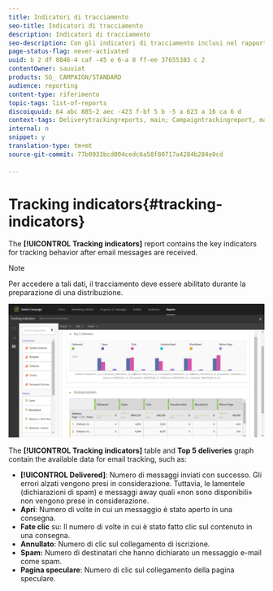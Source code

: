 ```yaml
---
title: Indicatori di tracciamento
seo-title: Indicatori di tracciamento
description: Indicatori di tracciamento
seo-description: Con gli indicatori di tracciamento inclusi nel rapporto, scopri il comportamento dei clienti quando ricevono messaggi e-mail.
page-status-flag: never-activated
uuid: b 2 df 8846-4 caf -45 e 6-a 8 ff-ee 37655383 c 2
contentOwner: sauviat
products: SG_ CAMPAIGN/STANDARD
audience: reporting
content-type: riferimento
topic-tags: list-of-reports
discoiquuid: 64 abc 885-2 aec -423 f-bf 5 b -5 a 623 a 16 ca 6 d
context-tags: Deliverytrackingreports, main; Campaigntrackingreport, main; Programtrackingreport, main
internal: n
snippet: y
translation-type: tm+mt
source-git-commit: 77b0933bcd004cedc6a58f80717a4284b284e0cd

---
```



# Tracking indicators{#tracking-indicators}

The **[!UICONTROL Tracking indicators]** report contains the key indicators for tracking behavior after email messages are received.

>[!NOTE]
>
>Per accedere a tali dati, il tracciamento deve essere abilitato durante la preparazione di una distribuzione.

![](assets/delivery_reports_2.png)

The **[!UICONTROL Tracking indicators]** table and **Top 5 deliveries** graph contain the available data for email tracking, such as:

* **[!UICONTROL Delivered]**: Numero di messaggi inviati con successo. Gli errori alzati vengono presi in considerazione. Tuttavia, le lamentele (dichiarazioni di spam) e messaggi away quali «non sono disponibili» non vengono prese in considerazione.
* **Apri**: Numero di volte in cui un messaggio è stato aperto in una consegna.
* **Fate clic** su: Il numero di volte in cui è stato fatto clic sul contenuto in una consegna.
* **Annullato**: Numero di clic sul collegamento di iscrizione.
* **Spam:** Numero di destinatari che hanno dichiarato un messaggio e-mail come spam.
* **Pagina speculare**: Numero di clic sul collegamento della pagina speculare.

